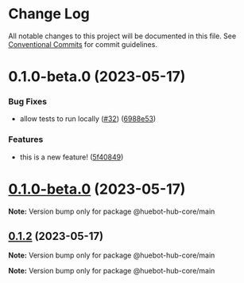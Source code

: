# Change Log

All notable changes to this project will be documented in this file.
See [Conventional Commits](https://conventionalcommits.org) for commit guidelines.

# 0.1.0-beta.0 (2023-05-17)

### Bug Fixes

* allow tests to run locally ([#32](https://github.com/huebot-iot/huebot/issues/32)) ([6988e53](https://github.com/huebot-iot/huebot/commit/6988e539c01ca991f9bcba054c94292418ce89ad))

### Features

* this is a new feature! ([5f40849](https://github.com/huebot-iot/huebot/commit/5f408490468599fe47bebf866fd5aa2bec622b62))

# [0.1.0-beta.0](https://github.com/huebot-iot/huebot/compare/0.1.0...0.1.0-beta.0) (2023-05-17)

**Note:** Version bump only for package @huebot-hub-core/main

## [0.1.2](https://github.com/huebot-iot/huebot/compare/0.1.0...0.1.2) (2023-05-17)

**Note:** Version bump only for package @huebot-hub-core/main

**Note:** Version bump only for package @huebot-hub-core/main
